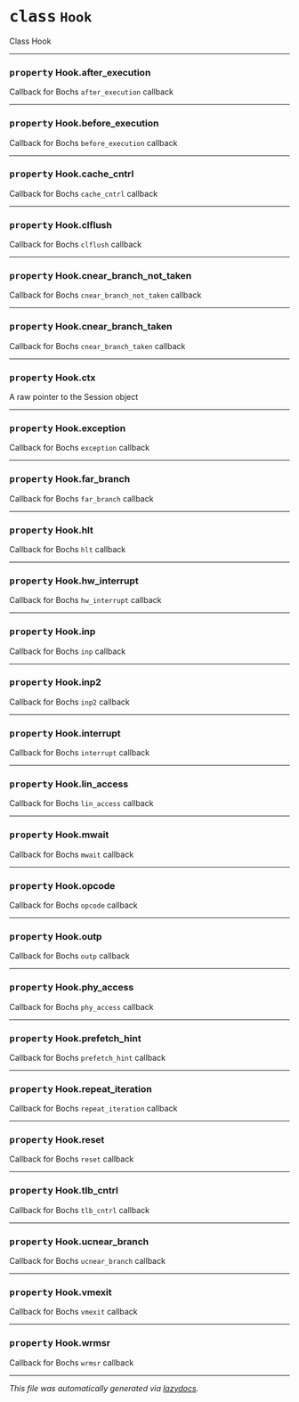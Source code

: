 <!-- markdownlint-disable -->

# <kbd>class</kbd> `Hook`
Class Hook 


---

### <kbd>property</kbd> Hook.after_execution

Callback for Bochs `after_execution` callback 

---

### <kbd>property</kbd> Hook.before_execution

Callback for Bochs `before_execution` callback 

---

### <kbd>property</kbd> Hook.cache_cntrl

Callback for Bochs `cache_cntrl` callback 

---

### <kbd>property</kbd> Hook.clflush

Callback for Bochs `clflush` callback 

---

### <kbd>property</kbd> Hook.cnear_branch_not_taken

Callback for Bochs `cnear_branch_not_taken` callback 

---

### <kbd>property</kbd> Hook.cnear_branch_taken

Callback for Bochs `cnear_branch_taken` callback 

---

### <kbd>property</kbd> Hook.ctx

A raw pointer to the Session object 

---

### <kbd>property</kbd> Hook.exception

Callback for Bochs `exception` callback 

---

### <kbd>property</kbd> Hook.far_branch

Callback for Bochs `far_branch` callback 

---

### <kbd>property</kbd> Hook.hlt

Callback for Bochs `hlt` callback 

---

### <kbd>property</kbd> Hook.hw_interrupt

Callback for Bochs `hw_interrupt` callback 

---

### <kbd>property</kbd> Hook.inp

Callback for Bochs `inp` callback 

---

### <kbd>property</kbd> Hook.inp2

Callback for Bochs `inp2` callback 

---

### <kbd>property</kbd> Hook.interrupt

Callback for Bochs `interrupt` callback 

---

### <kbd>property</kbd> Hook.lin_access

Callback for Bochs `lin_access` callback 

---

### <kbd>property</kbd> Hook.mwait

Callback for Bochs `mwait` callback 

---

### <kbd>property</kbd> Hook.opcode

Callback for Bochs `opcode` callback 

---

### <kbd>property</kbd> Hook.outp

Callback for Bochs `outp` callback 

---

### <kbd>property</kbd> Hook.phy_access

Callback for Bochs `phy_access` callback 

---

### <kbd>property</kbd> Hook.prefetch_hint

Callback for Bochs `prefetch_hint` callback 

---

### <kbd>property</kbd> Hook.repeat_iteration

Callback for Bochs `repeat_iteration` callback 

---

### <kbd>property</kbd> Hook.reset

Callback for Bochs `reset` callback 

---

### <kbd>property</kbd> Hook.tlb_cntrl

Callback for Bochs `tlb_cntrl` callback 

---

### <kbd>property</kbd> Hook.ucnear_branch

Callback for Bochs `ucnear_branch` callback 

---

### <kbd>property</kbd> Hook.vmexit

Callback for Bochs `vmexit` callback 

---

### <kbd>property</kbd> Hook.wrmsr

Callback for Bochs `wrmsr` callback 





---

_This file was automatically generated via [lazydocs](https://github.com/ml-tooling/lazydocs)._
